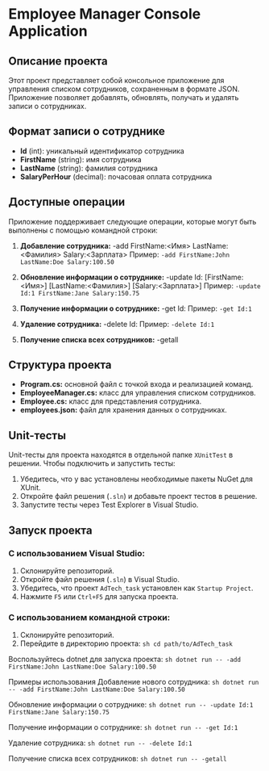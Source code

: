 # Employee Manager Console Application

## Описание проекта

Этот проект представляет собой консольное приложение для управления списком сотрудников, сохраненным в формате JSON. Приложение позволяет добавлять, обновлять, получать и удалять записи о сотрудниках.

## Формат записи о сотруднике

- **Id** (int): уникальный идентификатор сотрудника
- **FirstName** (string): имя сотрудника
- **LastName** (string): фамилия сотрудника
- **SalaryPerHour** (decimal): почасовая оплата сотрудника

## Доступные операции

Приложение поддерживает следующие операции, которые могут быть выполнены с помощью командной строки:

1. **Добавление сотрудника:**
-add FirstName:<Имя> LastName:<Фамилия> Salary:<Зарплата>
Пример: `-add FirstName:John LastName:Doe Salary:100.50`

2. **Обновление информации о сотруднике:**
-update Id:<Id> [FirstName:<Имя>] [LastName:<Фамилия>] [Salary:<Зарплата>]
Пример: `-update Id:1 FirstName:Jane Salary:150.75`

3. **Получение информации о сотруднике:**
-get Id:<Id>
Пример: `-get Id:1`

4. **Удаление сотрудника:**
-delete Id:<Id>
Пример: `-delete Id:1`

5. **Получение списка всех сотрудников:**
-getall

## Структура проекта

- **Program.cs:** основной файл с точкой входа и реализацией команд.
- **EmployeeManager.cs:** класс для управления списком сотрудников.
- **Employee.cs:** класс для представления сотрудника.
- **employees.json:** файл для хранения данных о сотрудниках.

## Unit-тесты

Unit-тесты для проекта находятся в отдельной папке `XUnitTest` в решении. Чтобы подключить и запустить тесты:

1. Убедитесь, что у вас установлены необходимые пакеты NuGet для XUnit.
2. Откройте файл решения (`.sln`) и добавьте проект тестов в решение.
3. Запустите тесты через Test Explorer в Visual Studio.

## Запуск проекта

### С использованием Visual Studio:

1. Склонируйте репозиторий.
2. Откройте файл решения (`.sln`) в Visual Studio.
3. Убедитесь, что проект `AdTech_task` установлен как `Startup Project`.
4. Нажмите `F5` или `Ctrl+F5` для запуска проекта.

### С использованием командной строки:

1. Склонируйте репозиторий.
2. Перейдите в директорию проекта:
`sh cd path/to/AdTech_task`

Воспользуйтесь dotnet для запуска проекта:
`sh dotnet run -- -add FirstName:John LastName:Doe Salary:100.50`

Примеры использования
Добавление нового сотрудника:
`sh dotnet run -- -add FirstName:John LastName:Doe Salary:100.50`

Обновление информации о сотруднике:
`sh dotnet run -- -update Id:1 FirstName:Jane Salary:150.75`

Получение информации о сотруднике:
`sh dotnet run -- -get Id:1`

Удаление сотрудника:
`sh dotnet run -- -delete Id:1` 

Получение списка всех сотрудников:
`sh dotnet run -- -getall`
